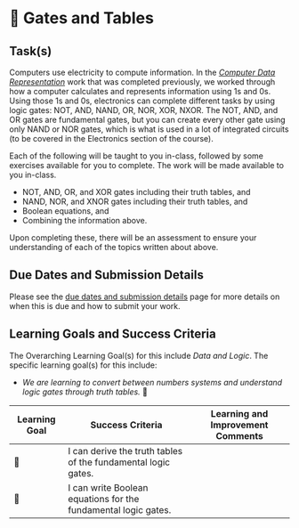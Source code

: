 # &#x1F4D8; Gates and Tables

## Task(s)

Computers use electricity to compute information. In the [_Computer Data Representation_](./Computer-Data-Representation) work that was completed previously, we worked through how a computer calculates and represents information using 1s and 0s. Using those 1s and 0s, electronics can complete different tasks by using logic gates: NOT, AND, NAND, OR, NOR, XOR, NXOR.  The NOT, AND, and OR gates are fundamental gates, but you can create every other gate using only NAND or NOR gates, which is what is used in a lot of integrated circuits (to be covered in the Electronics section of the course).

Each of the following will be taught to you in-class, followed by some exercises available for you to complete. The work will be made available to you in-class.

* NOT, AND, OR, and XOR gates including their truth tables, and
* NAND, NOR, and XNOR gates including their truth tables, and
* Boolean equations, and
* Combining the information above.

Upon completing these, there will be an assessment to ensure your understanding of each of the topics written about above.
 
## Due Dates and Submission Details

Please see the [due dates and submission details](./Due-Dates-and-Submission-Details) page for more details on when this is due and how to submit your work.

## Learning Goals and Success Criteria

The Overarching Learning Goal(s) for this include _Data and Logic_.
The specific learning goal(s) for this include:

  * _We are learning to convert between numbers systems and understand logic gates through truth tables._ &#x1F4D8;

| Learning Goal | Success Criteria                                             | Learning and Improvement Comments |
| ------------- | ------------------------------------------------------------ | --------------------------------- |
| &#x1F4D8;     | I can derive the truth tables of the fundamental logic gates. | |
| &#x1F4D8;     | I can write Boolean equations for the fundamental logic gates. | |
